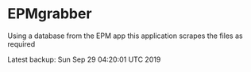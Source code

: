 # EPMgrabber
Using a database from the EPM app this application scrapes the files as required


Latest backup: Sun Sep 29 04:20:01 UTC 2019
